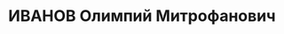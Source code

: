 ---
title: ИВАНОВ Олимпий Митрофанович
description: "Род. в 1893, г. Ряжск, русский, б/п. Проживал: г. Ленинград, ул. Стачек,\
  \ д. 19/21, кв. 43. Нач. специального конструкторского бюро № 2 Кировского завода,\
  \ награжден орденом Ленина \n  Арестован 20.11.1936. Обв. по ст. 58-6-7-8-9-11 УК\
  \ РСФСР. Приговор: выездная сессия ВК ВС СССР в г. Ленинград, 07.05.1937 – ВМН.\
  \ Расстрелян 08.05.1937"
---